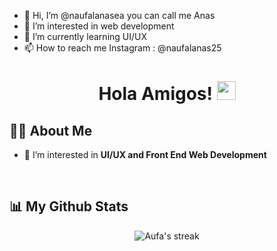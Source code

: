 - 👋 Hi, I’m @naufalanasea you can call me Anas
- 👀 I’m interested in web development 
- 🌱 I’m currently learning UI/UX
- 📫 How to reach me 
Instagram : @naufalanas25

<h1 align="center">Hola Amigos! <img src="https://raw.githubusercontent.com/MartinHeinz/MartinHeinz/master/wave.gif" width="30px" height="30px"></h1>

## 🙋‍♂️ About Me

- 🔭 I’m interested in **UI/UX and Front End Web Development** 

<br />

## 📊 My Github Stats

<p align="center">
    <img title="Streak Stats" alt="Aufa's streak" src="https://github-readme-streak-stats.herokuapp.com/?user=naufalanasea&theme=black-ice&hide_border=true&stroke=0000&background=060A0CD0"/>
    </a>
<br/>
</p>
